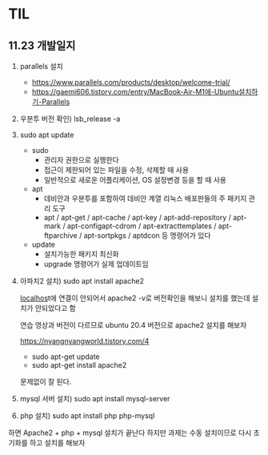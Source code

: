 # TIL

## 11.23 개발일지

1. parallels 설치
   - https://www.parallels.com/products/desktop/welcome-trial/
   - https://gaemi606.tistory.com/entry/MacBook-Air-M1에-Ubuntu설치하기-Parallels
2. 우분투 버전 확인) lsb_release -a

1. sudo apt update

   - sudo
     - 관리자 권한으로 실행한다
     - 접근이 제한되어 있는 파일을 수정, 삭제할 때 사용
     - 일반적으로 새로운 어플리케이션, OS 설정변경 등을 할 때 사용
   - apt
     - 데비안과 우분투를 포함하여 데비안 계열 리눅스 배포판들의 주 패키지 관리 도구
     - apt / apt-get / apt-cache / apt-key / apt-add-repository / apt-mark / apt-configapt-cdrom / apt-extracttemplates / apt-ftparchive / apt-sortpkgs / aptdcon 등 명령어가 있다
   - update
     - 설치가능한 패키지 최신화
     - upgrade 명령어가 실제 업데이트임

2. 아파치2 설치) sudo apt install apache2

   [localhos](http://localhost)t에 연결이 안되어서 apache2 -v로 버전확인을 해보니 설치를 했는데 설치가 안되었다고 함

   연습 영상과 버전이 다르므로 ubuntu 20.4 버전으로 apache2 설치를 해보자

   https://nyangnyangworld.tistory.com/4

   - sudo apt-get update
   - sudo apt-get install apache2

   문제없이 잘 된다.

3. mysql 서버 설치) sudo apt install mysql-server

1. php 설치) sudo apt install php php-mysql

하면 Apache2 + php + mysql 설치가 끝난다 하지만 과제는 수동 설치이므로 다시 초기화를 하고 설치를 해보자